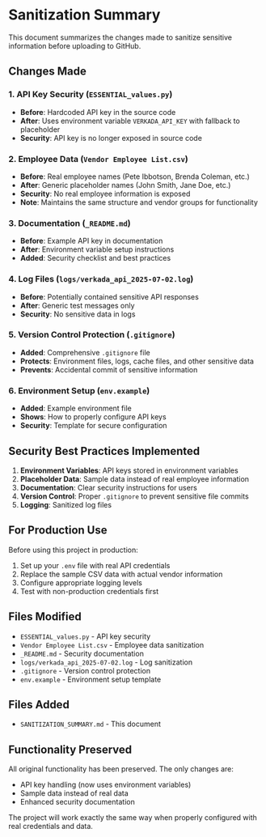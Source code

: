 # Sanitization Summary

This document summarizes the changes made to sanitize sensitive information before uploading to GitHub.

## Changes Made

### 1. API Key Security (`ESSENTIAL_values.py`)
- **Before**: Hardcoded API key in the source code
- **After**: Uses environment variable `VERKADA_API_KEY` with fallback to placeholder
- **Security**: API key is no longer exposed in source code

### 2. Employee Data (`Vendor Employee List.csv`)
- **Before**: Real employee names (Pete Ibbotson, Brenda Coleman, etc.)
- **After**: Generic placeholder names (John Smith, Jane Doe, etc.)
- **Security**: No real employee information is exposed
- **Note**: Maintains the same structure and vendor groups for functionality

### 3. Documentation (`_README.md`)
- **Before**: Example API key in documentation
- **After**: Environment variable setup instructions
- **Added**: Security checklist and best practices

### 4. Log Files (`logs/verkada_api_2025-07-02.log`)
- **Before**: Potentially contained sensitive API responses
- **After**: Generic test messages only
- **Security**: No sensitive data in logs

### 5. Version Control Protection (`.gitignore`)
- **Added**: Comprehensive `.gitignore` file
- **Protects**: Environment files, logs, cache files, and other sensitive data
- **Prevents**: Accidental commit of sensitive information

### 6. Environment Setup (`env.example`)
- **Added**: Example environment file
- **Shows**: How to properly configure API keys
- **Security**: Template for secure configuration

## Security Best Practices Implemented

1. **Environment Variables**: API keys stored in environment variables
2. **Placeholder Data**: Sample data instead of real employee information
3. **Documentation**: Clear security instructions for users
4. **Version Control**: Proper `.gitignore` to prevent sensitive file commits
5. **Logging**: Sanitized log files

## For Production Use

Before using this project in production:

1. Set up your `.env` file with real API credentials
2. Replace the sample CSV data with actual vendor information
3. Configure appropriate logging levels
4. Test with non-production credentials first

## Files Modified

- `ESSENTIAL_values.py` - API key security
- `Vendor Employee List.csv` - Employee data sanitization
- `_README.md` - Security documentation
- `logs/verkada_api_2025-07-02.log` - Log sanitization
- `.gitignore` - Version control protection
- `env.example` - Environment setup template

## Files Added

- `SANITIZATION_SUMMARY.md` - This document

## Functionality Preserved

All original functionality has been preserved. The only changes are:
- API key handling (now uses environment variables)
- Sample data instead of real data
- Enhanced security documentation

The project will work exactly the same way when properly configured with real credentials and data. 